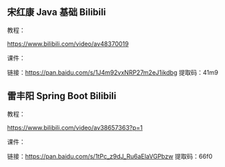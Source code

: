 ##  宋红康 Java 基础 Bilibili

教程：

https://www.bilibili.com/video/av48370019

课件：

链接：https://pan.baidu.com/s/1J4m92vxNRP27m2eJ1ikdbg 
提取码：41m9 



## 雷丰阳 Spring Boot Bilibili

教程：

https://www.bilibili.com/video/av38657363?p=1

课件：

链接：https://pan.baidu.com/s/1tPc_z9dJ_Ru6aElaVGPbzw 
提取码：66f0